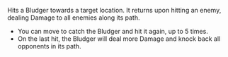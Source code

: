Hits a Bludger towards a target location. It returns upon hitting an enemy, dealing Damage to all enemies along its path.

- You can move to catch the Bludger and hit it again, up to 5 times.
- On the last hit, the Bludger will deal more Damage and knock back all opponents in its path.
